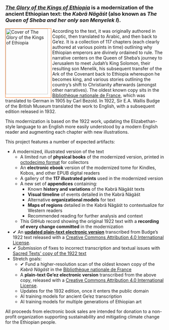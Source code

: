 ### [_The Glory of the Kings of Ethiopia_](https://github.com/Octoven-Press/book-glory-of-the-kings-of-ethiopia/) is a modernization of the ancient Ethiopian text: the _Kəbrä Nägäśt_ (also known as _The Queen of Sheba and her only son Menyelek I_).

<img alt="Cover of The Glory of the Kings of Ethiopia" src="https://github.com/user-attachments/assets/fc9b1210-429f-4abc-bef4-57030d5faaf3" width="134" height="208" align="left" style="border: 1px solid #F27321; padding: 0 10 10 0" /> According to the text, it was originally authored in Coptic, then translated to Arabic, and then back to Ge’ez. It is a collection of 117 chapters (each clearly authored at various points in time) outlining why Ethiopian emperors are divinely ordained to rule. The narrative centers on the Queen of Sheba’s journey to Jerusalem to meet Judah’s King Solomon, their resulting son Menelik, his subsequent transfer of the Ark of the Covenant back to Ethiopia whereupon he becomes king, and various stories outlining the country’s shift to Christianity afterwards (amongst other narratives). The oldest known copy sits in the [Bibliothèque nationale de France](https://gallica.bnf.fr/ark:/12148/btv1b10088409f), which was translated to German in 1905 by Carl Bezold. In 1922, Sir E.A. Wallis Budge of the British Museum translated the work to English, with a subsequent edition released in 1932.

This modernization is based on the 1922 work, updating the Elizabethan-style language to an English more easily understood by a modern English reader and augmenting each chapter with new illustrations. 

This project features a number of expected artifacts:
* A modernized, illustrated version of the text
  * A limited run of **physical books** of the modernized version, printed in [octodecimo format](https://en.wikipedia.org/wiki/Book_size#United_States) for collectors
  * An **electronic ebook** version of the modernized tome for Kindles, Kobos, and other EPUB digital readers
  * A gallery of the **117 illustrated prints** used in the modernized version
  * A new set of **appendices** containing:
    * Known **history and variations** of the Kəbrä Nägäśt texts
    * **Visual timeline** of events detailed in the Kəbrä Nägäśt
    * Alternative **organizational models** for text
    * **Maps of regions** detailed in the Kəbrä Nägäśt to contextualize for Western readers
    * Recommended reading for further analysis and context
  * This GitHub record showing the original 1922 text with a **recording of every change committed** in the modernization
* ✔︎ An **[updated plain-text electronic version](Editions/Text-only/1922%20Kebra%20Nagast/1922%20Kebra%20Nagast.md)** transcribed from Budge’s 1922 text released with a [Creative Commons Attribution 4.0 International License](http://creativecommons.org/licenses/by/4.0/).
* ✔︎ Submission of fixes to incorrect transcription and textual issues with [Sacred Texts' copy of the 1922 text](Miscellaneous/Sacred-Texts-com%201922%20version%20changes.txt)
* Stretch goals:
  * ✔︎ Fund a higher-resolution scan of the oldest known copy of the _Kəbrä Nägäśt_ in the [Bibliothèque nationale de France](https://gallica.bnf.fr/ark:/12148/btv1b10088409f)
  * A **plain-text Ge’ez electronic version** transcribed from the above copy, released with a [Creative Commons Attribution 4.0 International License](http://creativecommons.org/licenses/by/4.0/).
  * Updates for the 1932 edition, once it enters the public domain
  * AI training models for ancient Ge’ez transcription
  * AI training models for multiple generations of Ethiopian art

All proceeds from electronic book sales are intended for donation to a non-profit organization supporting sustainability and mitigating climate change for the Ethiopian people.
